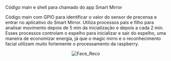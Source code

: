 Código main e shell para chamado do app Smart Mirror

Código main com GPIO para identificar o valor do sensor de precensa e entrar no aplicativo do Smart Mirror. Utiliza processos pais e filho para analisar movimento depois de 5 min da inicialização e depois a cada 2 min. Esses processos controlam o espelho para inicializar e sair do espelho, uma maneira de economizar energia, já que o magic mirro e o reconhecimento facial utilizam muito fortemente o processamento da raspberry.

<p align="center">
  <img src="https://github.com/bgabiz/Sistemas_Embarcados/master/Banco/Images/Test.png?raw=true" alt="Face_Reco"/>
</p>

